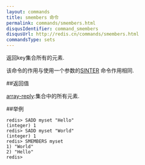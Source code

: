 ```yaml
---
layout: commands
title: smembers 命令
permalink: commands/smembers.html
disqusIdentifier: command_smembers
disqusUrl: http://redis.cn/commands/smembers.html
commandsType: sets
---
```


返回key集合所有的元素.

该命令的作用与使用一个参数的[SINTER](/commands/sinter.html) 命令作用相同.

##返回值

[array-reply](/topics/protocol.html#array-reply):集合中的所有元素.

##举例

	redis> SADD myset "Hello"
	(integer) 1
	redis> SADD myset "World"
	(integer) 1
	redis> SMEMBERS myset
	1) "World"
	2) "Hello"
	redis> 